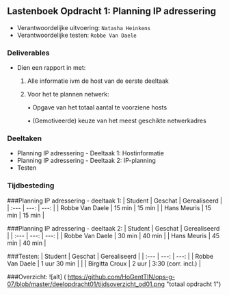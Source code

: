 ## Lastenboek Opdracht 1: Planning IP adressering

* Verantwoordelijke uitvoering: `Natasha Heinkens`
* Verantwoordelijke testen: `Robbe Van Daele`

### Deliverables

* Dien een rapport in met: 

    1. Alle informatie ivm de host van de eerste deeltaak
    2. Voor het te plannen netwerk:

       • Opgave van het totaal aantal te voorziene hosts

       • (Gemotiveerde) keuze van het meest geschikte netwerkadres

### Deeltaken

* Planning IP adressering - Deeltaak 1: Hostinformatie
* Planning IP adressering - Deeltaak 2: IP-planning
* Testen 

### Tijdbesteding

###Planning IP adressering - deeltaak 1:
| Student  | Geschat | Gerealiseerd |
| :---     |    ---: |         ---: |
| Robbe Van Daele |    15 min     |     15 min       |
| Hans Meuris |     15 min    |      15 min        |

###Planning IP adressering - deeltaak 2:
| Student  | Geschat | Gerealiseerd |
| :---     |    ---: |         ---: |
| Robbe Van Daele |   30 min      |     40 min    |
| Hans Meuris |    45 min     |     40 min     |

###Testen:
| Student  | Geschat | Gerealiseerd |
| :---     |    ---: |         ---: |
| Robbe Van Daele |   1 uur 30 min      |              |
| Birgitta Croux |    2 uur     |     3:30 (corr. incl.)         |

###Overzicht:
![alt] ( https://github.com/HoGentTIN/ops-g-07/blob/master/deelopdracht01/tijdsoverzicht_od01.png "totaal opdracht 1")
